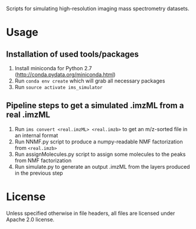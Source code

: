 Scripts for simulating high-resolution imaging mass spectrometry datasets.

# Usage

## Installation of used tools/packages

1. Install miniconda for Python 2.7 (http://conda.pydata.org/miniconda.html)
2. Run `conda env create` which will grab all necessary packages
3. Run `source activate ims_simulator`

## Pipeline steps to get a simulated .imzML from a real .imzML

1. Run `ims convert <real.imzML> <real.imzb>` to get an m/z-sorted file in an internal format
2. Run NNMF.py script to produce a numpy-readable NMF factorization from `<real.imzb>`
3. Run assignMolecules.py script to assign some molecules to the peaks from NMF factorization
4. Run simulate.py to generate an output .imzML from the layers produced in the previous step

# License

Unless specified otherwise in file headers, all files are licensed under Apache 2.0 license.
